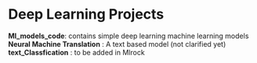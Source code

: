 # Deep Learning Projects 

**Ml_models_code**: contains simple deep learning machine learning models 
**Neural Machine Translation** : A text based model  (not clarified yet)
**text_Classfication** :  to be added in Mlrock
